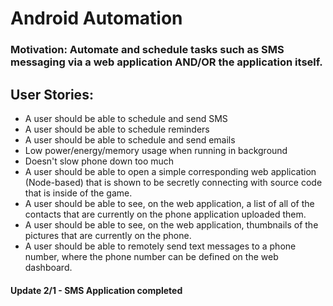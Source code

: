 # Android Automation
### Motivation: Automate and schedule tasks such as SMS messaging via a web application AND/OR the application itself.

## User Stories:

* A user should be able to schedule and send SMS
* A user should be able to schedule reminders
* A user should be able to schedule and send emails
* Low power/energy/memory usage when running in background
* Doesn't slow phone down too much
* A user should be able to open a simple corresponding web application (Node-based) that is shown to be secretly connecting with source code that is inside of the game.
* A user should be able to see, on the web application, a list of all of the contacts that are currently on the phone application uploaded them.
* A user should be able to see, on the web application, thumbnails of the pictures that are currently on the phone.
* A user should be able to remotely send text messages to a phone number, where the phone number can be defined on the web dashboard.

#### Update 2/1 - SMS Application completed